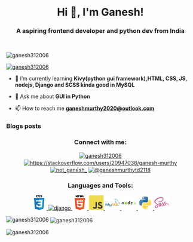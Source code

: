 <h1 align="center">Hi 👋, I'm Ganesh!</h1>
<h3 align="center">A aspiring frontend developer and python dev from India</h3>&nbsp

<p align="left"> <img src="https://komarev.com/ghpvc/?username=ganesh312006&label=Profile%20views&color=0e75b6&style=flat" alt="ganesh312006" /> </p>

<p align="left"> <a href="https://github.com/ryo-ma/github-profile-trophy"><img src="https://github-profile-trophy.vercel.app/?username=ganesh312006" alt="ganesh312006" /></a> </p>

- 🌱 I’m currently learning **Kivy(python gui framework),HTML, CSS, JS, nodejs, Django and SCSS kinda good in MySQL**

- 💬 Ask me about **GUI in Python**

- 📫 How to reach me **ganeshmurthy2020@outlook.com**

### Blogs posts
<!-- BLOG-POST-LIST:START -->
<!-- BLOG-POST-LIST:END -->

<h3 align="center">Connect with me:</h3>
<p align="center">
<a href="https://dev.to/ganesh312006" target="blank"><img align="center" src="https://raw.githubusercontent.com/rahuldkjain/github-profile-readme-generator/master/src/images/icons/Social/devto.svg" alt="ganesh312006" height="30" width="40" /></a>
<a href="https://stackoverflow.com/users/https://stackoverflow.com/users/20947038/ganesh-murthy" target="blank"><img align="center" src="https://raw.githubusercontent.com/rahuldkjain/github-profile-readme-generator/master/src/images/icons/Social/stack-overflow.svg" alt="https://stackoverflow.com/users/20947038/ganesh-murthy" height="30" width="40" /></a>
<a href="https://instagram.com/not_ganesh_" target="blank"><img align="center" src="https://raw.githubusercontent.com/rahuldkjain/github-profile-readme-generator/master/src/images/icons/Social/instagram.svg" alt="not_ganesh_" height="30" width="40" /></a>
<a href="https://medium.com/@ganeshmurthytd2118" target="blank"><img align="center" src="https://raw.githubusercontent.com/rahuldkjain/github-profile-readme-generator/master/src/images/icons/Social/medium.svg" alt="@ganeshmurthytd2118" height="30" width="40" /></a>
</p>

<h3 align="center">Languages and Tools:</h3>
<p align="center"> <a href="https://www.w3schools.com/css/" target="_blank" rel="noreferrer"> <img src="https://raw.githubusercontent.com/devicons/devicon/master/icons/css3/css3-original-wordmark.svg" alt="css3" width="40" height="40"/> </a> <a href="https://www.djangoproject.com/" target="_blank" rel="noreferrer"> <img src="https://cdn.worldvectorlogo.com/logos/django.svg" alt="django" width="40" height="40"/> </a> <a href="https://www.w3.org/html/" target="_blank" rel="noreferrer"> <img src="https://raw.githubusercontent.com/devicons/devicon/master/icons/html5/html5-original-wordmark.svg" alt="html5" width="40" height="40"/> </a> <a href="https://developer.mozilla.org/en-US/docs/Web/JavaScript" target="_blank" rel="noreferrer"> <img src="https://raw.githubusercontent.com/devicons/devicon/master/icons/javascript/javascript-original.svg" alt="javascript" width="40" height="40"/> </a> <a href="https://www.mysql.com/" target="_blank" rel="noreferrer"> <img src="https://raw.githubusercontent.com/devicons/devicon/master/icons/mysql/mysql-original-wordmark.svg" alt="mysql" width="40" height="40"/> </a> <a href="https://nodejs.org" target="_blank" rel="noreferrer"> <img src="https://raw.githubusercontent.com/devicons/devicon/master/icons/nodejs/nodejs-original-wordmark.svg" alt="nodejs" width="40" height="40"/> </a> <a href="https://www.python.org" target="_blank" rel="noreferrer"> <img src="https://raw.githubusercontent.com/devicons/devicon/master/icons/python/python-original.svg" alt="python" width="40" height="40"/> </a> <a href="https://sass-lang.com" target="_blank" rel="noreferrer"> <img src="https://raw.githubusercontent.com/devicons/devicon/master/icons/sass/sass-original.svg" alt="sass" width="40" height="40"/> </a> </p>

<p><img align="left" src="https://github-readme-stats.vercel.app/api/top-langs?username=ganesh312006&show_icons=true&locale=en&layout=compact" alt="ganesh312006" /></p>

<p>&nbsp;<img align="center" src="https://github-readme-stats.vercel.app/api?username=ganesh312006&show_icons=true&locale=en" alt="ganesh312006" /></p>

<p><img align="center" src="https://github-readme-streak-stats.herokuapp.com/?user=ganesh312006&" alt="ganesh312006" /></p>
